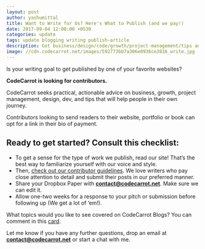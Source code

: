 ```yaml
---
layout: post
author: yashumittal
title: Want to Write for Us? Here's What to Publish (and we pay!)
date: 2017-09-04 12:00:00 +0530
categories: update
tags: update blogging writing publish-article
description: Got business/design/code/growth/project-management/tips advice to share? Here’s what we look for from contributors.
image: //cdn.codecarrot.net/images/592773bb7a306e0936ce3816_write.jpg
---
```


Is your writing goal to get published by one of your favorite websites?

**CodeCarrot is looking for contributors.**

CodeCarrot seeks practical, actionable advice on business, growth, project management, design, dev, and tips that will help people in their own journey.

Contributors looking to send readers to their website, portfolio or book can opt for a link in their bio of payment.

## Ready to get started? Consult this checklist:

* To get a sense for the type of work we publish, read our site! That’s the best way to familiarize yourself with our voice and style.
* Then, [check out our contributor guidelines](//codecarrot.zendesk.com/hc/en-us/sections/115000388872-Contributor-Guidelines). We love writers who pay close attention to detail and submit their posts in our preferred manner.
* Share your Dropbox Paper with **[contact@codecarrot.net](mailto:contact@codecarrot.net)**. Make sure we can edit it.
* Allow one-two weeks for a response to your pitch or submission before following up (We get a lot of ‘em!).

What topics would you like to see covered on CodeCarrot Blogs? You can comment in this [card](//trello.com/c/lUGGS5Qa).

Let me know if you have any further questions, drop an email at **[contact@codecarrot.net](mailto:contact@codecarrot.net)** or start a chat with me.
